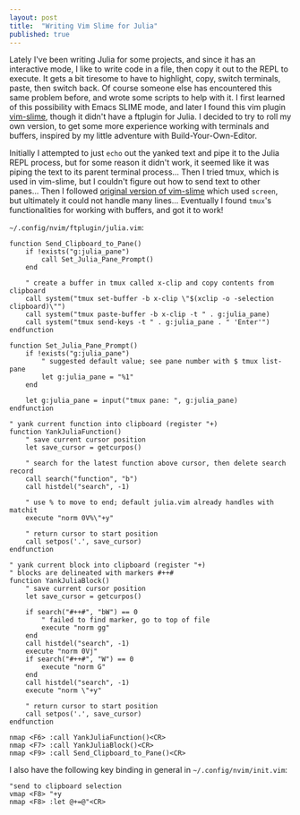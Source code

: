 ```yaml
---
layout: post
title:  "Writing Vim Slime for Julia"
published: true
---
```


Lately I've been writing Julia for some projects,
and since it has an interactive mode,
I like to write code in a file, then copy it out to the REPL to execute.
It gets a bit tiresome to have to highlight, copy, switch terminals,
paste, then switch back. Of course someone else has encountered
this same problem before, and wrote some scripts to help with it.
I first learned of this possibility with Emacs SLIME mode,
and later I found this vim plugin [vim-slime](
https://github.com/jpalardy/vim-slime/tree/main),
though it didn't have a ftplugin for Julia.
I decided to try to roll my own version,
to get some more experience working with terminals and buffers,
inspired by my little adventure with Build-Your-Own-Editor.

Initially I attempted to just `echo` out the yanked text
and pipe it to the Julia REPL process, but for some reason
it didn't work, it seemed like it was piping the text to its
parent terminal process...
Then I tried tmux, which is used in vim-slime,
but I couldn't figure out how to send text to other panes...
Then I followed [original version of vim-slime](
https://technotales.wordpress.com/2007/10/03/like-slime-for-vim/)
which used `screen`, but ultimately it could not handle many lines...
Eventually I found `tmux`'s functionalities for working with buffers,
and got it to work!

`~/.config/nvim/ftplugin/julia.vim`:

```
function Send_Clipboard_to_Pane()
	if !exists("g:julia_pane")
		call Set_Julia_Pane_Prompt()
	end

	" create a buffer in tmux called x-clip and copy contents from clipboard
	call system("tmux set-buffer -b x-clip \"$(xclip -o -selection clipboard)\"")
	call system("tmux paste-buffer -b x-clip -t " . g:julia_pane)
	call system("tmux send-keys -t " . g:julia_pane . " 'Enter'")
endfunction
 
function Set_Julia_Pane_Prompt()
	if !exists("g:julia_pane")
		" suggested default value; see pane number with $ tmux list-pane
		let g:julia_pane = "%1"
	end

	let g:julia_pane = input("tmux pane: ", g:julia_pane)
endfunction
		
" yank current function into clipboard (register "+)
function YankJuliaFunction()
	" save current cursor position
	let save_cursor = getcurpos()

	" search for the latest function above cursor, then delete search record
	call search("function", "b")
	call histdel("search", -1)

	" use % to move to end; default julia.vim already handles with matchit
	execute "norm 0V%\"+y"

	" return cursor to start position
	call setpos('.', save_cursor)
endfunction

" yank current block into clipboard (register "+)
" blocks are delineated with markers #++#
function YankJuliaBlock()
	" save current cursor position
	let save_cursor = getcurpos()

	if search("#++#", "bW") == 0
		" failed to find marker, go to top of file
		execute "norm gg"
	end
	call histdel("search", -1)
	execute "norm 0Vj"
	if search("#++#", "W") == 0
		execute "norm G"
	end
	call histdel("search", -1)
	execute "norm \"+y"

	" return cursor to start position
	call setpos('.', save_cursor)
endfunction

nmap <F6> :call YankJuliaFunction()<CR>
nmap <F7> :call YankJuliaBlock()<CR>
nmap <F9> :call Send_Clipboard_to_Pane()<CR>
```

I also have the following key binding in general in `~/.config/nvim/init.vim`:
```
"send to clipboard selection
vmap <F8> "+y
nmap <F8> :let @+=@"<CR>
```



